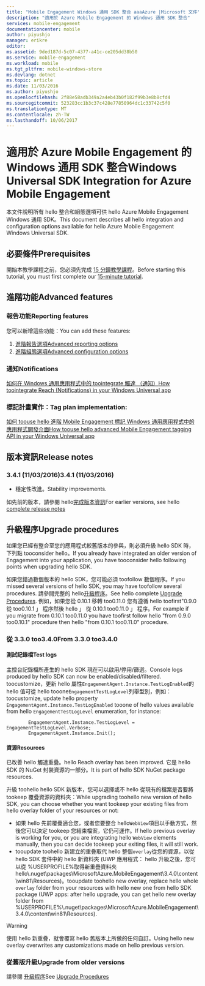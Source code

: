 ```yaml
---
title: "Mobile Engagement Windows 通用 SDK 整合 aaaAzure |Microsoft 文件"
description: "適用於 Azure Mobile Engagement 的 Windows 通用 SDK 整合"
services: mobile-engagement
documentationcenter: mobile
author: piyushjo
manager: erikre
editor: 
ms.assetid: 9ded187d-5c07-4377-a41c-ce205dd38b50
ms.service: mobile-engagement
ms.workload: mobile
ms.tgt_pltfrm: mobile-windows-store
ms.devlang: dotnet
ms.topic: article
ms.date: 11/03/2016
ms.author: piyushjo
ms.openlocfilehash: 2f88e58adb349a2a4eb43b0f182f99b3e8b8cfd4
ms.sourcegitcommit: 523283cc1b3c37c428e77850964dc1c33742c5f0
ms.translationtype: MT
ms.contentlocale: zh-TW
ms.lasthandoff: 10/06/2017
---
```

# <a name="windows-universal-sdk-integration-for-azure-mobile-engagement"></a><span data-ttu-id="0d8e8-103">適用於 Azure Mobile Engagement 的 Windows 通用 SDK 整合</span><span class="sxs-lookup"><span data-stu-id="0d8e8-103">Windows Universal SDK Integration for Azure Mobile Engagement</span></span>
<span data-ttu-id="0d8e8-104">本文件說明所有 hello 整合和組態選項可供 hello Azure Mobile Engagement Windows 通用 SDK。</span><span class="sxs-lookup"><span data-stu-id="0d8e8-104">This document describes all hello integration and configuration options available for hello Azure Mobile Engagement Windows Universal SDK.</span></span>

## <a name="prerequisites"></a><span data-ttu-id="0d8e8-105">必要條件</span><span class="sxs-lookup"><span data-stu-id="0d8e8-105">Prerequisites</span></span>
<span data-ttu-id="0d8e8-106">開始本教學課程之前，您必須先完成 [15 分鐘教學課程](mobile-engagement-windows-store-dotnet-get-started.md)。</span><span class="sxs-lookup"><span data-stu-id="0d8e8-106">Before starting this tutorial, you must first complete our [15-minute tutorial](mobile-engagement-windows-store-dotnet-get-started.md).</span></span>

## <a name="advanced-features"></a><span data-ttu-id="0d8e8-107">進階功能</span><span class="sxs-lookup"><span data-stu-id="0d8e8-107">Advanced features</span></span>
### <a name="reporting-features"></a><span data-ttu-id="0d8e8-108">報告功能</span><span class="sxs-lookup"><span data-stu-id="0d8e8-108">Reporting features</span></span>
<span data-ttu-id="0d8e8-109">您可以新增這些功能：</span><span class="sxs-lookup"><span data-stu-id="0d8e8-109">You can add these features:</span></span>

1. [<span data-ttu-id="0d8e8-110">進階報告選項</span><span class="sxs-lookup"><span data-stu-id="0d8e8-110">Advanced reporting options</span></span>](mobile-engagement-windows-store-advanced-reporting.md)
2. [<span data-ttu-id="0d8e8-111">進階組態選項</span><span class="sxs-lookup"><span data-stu-id="0d8e8-111">Advanced configuration options</span></span>](mobile-engagement-windows-store-advanced-configuration.md)

### <a name="notifications"></a><span data-ttu-id="0d8e8-112">通知</span><span class="sxs-lookup"><span data-stu-id="0d8e8-112">Notifications</span></span>
[<span data-ttu-id="0d8e8-113">如何在 Windows 通用應用程式中的 toointegrate 觸達 （通知）</span><span class="sxs-lookup"><span data-stu-id="0d8e8-113">How toointegrate Reach (Notifications) in your Windows Universal app</span></span>](mobile-engagement-windows-store-integrate-engagement-reach.md)

### <a name="tag-plan-implementation"></a><span data-ttu-id="0d8e8-114">標記計畫實作：</span><span class="sxs-lookup"><span data-stu-id="0d8e8-114">Tag plan implementation:</span></span>
[<span data-ttu-id="0d8e8-115">如何 toouse hello 進階 Mobile Engagement 標記 Windows 通用應用程式中的應用程式開發介面</span><span class="sxs-lookup"><span data-stu-id="0d8e8-115">How toouse hello advanced Mobile Engagement tagging API in your Windows Universal app</span></span>](mobile-engagement-windows-store-use-engagement-api.md)

## <a name="release-notes"></a><span data-ttu-id="0d8e8-116">版本資訊</span><span class="sxs-lookup"><span data-stu-id="0d8e8-116">Release notes</span></span>
### <a name="341-11032016"></a><span data-ttu-id="0d8e8-117">3.4.1 (11/03/2016)</span><span class="sxs-lookup"><span data-stu-id="0d8e8-117">3.4.1 (11/03/2016)</span></span>

* <span data-ttu-id="0d8e8-118">穩定性改進。</span><span class="sxs-lookup"><span data-stu-id="0d8e8-118">Stability improvements.</span></span>

<span data-ttu-id="0d8e8-119">如先前的版本，請參閱 hello[完成版本資訊](mobile-engagement-windows-store-release-notes.md)</span><span class="sxs-lookup"><span data-stu-id="0d8e8-119">For earlier versions, see hello [complete release notes](mobile-engagement-windows-store-release-notes.md)</span></span>

## <a name="upgrade-procedures"></a><span data-ttu-id="0d8e8-120">升級程序</span><span class="sxs-lookup"><span data-stu-id="0d8e8-120">Upgrade procedures</span></span>
<span data-ttu-id="0d8e8-121">如果您已經有整合至您的應用程式較舊版本的參與，則必須升級 hello SDK 時，下列點 tooconsider hello。</span><span class="sxs-lookup"><span data-stu-id="0d8e8-121">If you already have integrated an older version of Engagement into your application, you have tooconsider hello following points when upgrading hello SDK.</span></span>

<span data-ttu-id="0d8e8-122">如果您錯過數個版本的 hello SDK，您可能必須 toofollow 數個程序。</span><span class="sxs-lookup"><span data-stu-id="0d8e8-122">If you missed several versions of hello SDK, you may have toofollow several procedures.</span></span> <span data-ttu-id="0d8e8-123">請參閱完整的 hello[升級程序](mobile-engagement-windows-store-upgrade-procedure.md)。</span><span class="sxs-lookup"><span data-stu-id="0d8e8-123">See hello complete [Upgrade Procedures](mobile-engagement-windows-store-upgrade-procedure.md).</span></span> <span data-ttu-id="0d8e8-124">例如，如果您從 0.10.1 移轉 too0.11.0 您有遵循 hello toofirst"0.9.0 從 too0.10.1 」 程序然後 hello 」 從 0.10.1 too0.11.0 」 程序。</span><span class="sxs-lookup"><span data-stu-id="0d8e8-124">For example if you migrate from 0.10.1 too0.11.0 you have toofirst follow hello "from 0.9.0 too0.10.1" procedure then hello "from 0.10.1 too0.11.0" procedure.</span></span>

### <a name="from-330-too340"></a><span data-ttu-id="0d8e8-125">從 3.3.0 too3.4.0</span><span class="sxs-lookup"><span data-stu-id="0d8e8-125">From 3.3.0 too3.4.0</span></span>
#### <a name="test-logs"></a><span data-ttu-id="0d8e8-126">測試記錄檔</span><span class="sxs-lookup"><span data-stu-id="0d8e8-126">Test logs</span></span>
<span data-ttu-id="0d8e8-127">主控台記錄檔所產生的 hello SDK 現在可以啟用/停用/篩選。</span><span class="sxs-lookup"><span data-stu-id="0d8e8-127">Console logs produced by hello SDK can now be enabled/disabled/filtered.</span></span> <span data-ttu-id="0d8e8-128">toocustomize，更新 hello 屬性`EngagementAgent.Instance.TestLogEnabled`的 hello 值可從 hello tooone`EngagementTestLogLevel`列舉型別，例如：</span><span class="sxs-lookup"><span data-stu-id="0d8e8-128">toocustomize, update hello property `EngagementAgent.Instance.TestLogEnabled` tooone of hello values available from hello `EngagementTestLogLevel` enumeration, for instance:</span></span>

            EngagementAgent.Instance.TestLogLevel = EngagementTestLogLevel.Verbose;
            EngagementAgent.Instance.Init();

#### <a name="resources"></a><span data-ttu-id="0d8e8-129">資源</span><span class="sxs-lookup"><span data-stu-id="0d8e8-129">Resources</span></span>
<span data-ttu-id="0d8e8-130">已改善 hello 觸達重疊。</span><span class="sxs-lookup"><span data-stu-id="0d8e8-130">hello Reach overlay has been improved.</span></span> <span data-ttu-id="0d8e8-131">它是 hello SDK 的 NuGet 封裝資源的一部分。</span><span class="sxs-lookup"><span data-stu-id="0d8e8-131">It is part of hello SDK NuGet package resources.</span></span>

<span data-ttu-id="0d8e8-132">升級 toohello hello SDK 新版本，您可以選擇或不 hello 從現有的檔案是否要將 tookeep 覆疊資源的資料夾：</span><span class="sxs-lookup"><span data-stu-id="0d8e8-132">While upgrading toohello new version of hello SDK, you can choose whether you want tookeep your existing files from hello overlay folder of your resources or not:</span></span>

* <span data-ttu-id="0d8e8-133">如果 hello 先前覆疊適合您，或者您要整合 hello`WebView`項目以手動方式，然後您可以決定 tookeep 您結束檔案，它仍可運作。</span><span class="sxs-lookup"><span data-stu-id="0d8e8-133">If hello previous overlay is working for you, or you are integrating hello `WebView` elements manually, then you can decide tookeep your exiting files, it will still work.</span></span>
* <span data-ttu-id="0d8e8-134">tooupdate toohello 新建立的重疊取代 hello 整個`overlay`從您的資源，以從 hello SDK 套件中的 hello 新資料夾 (UWP 應用程式： hello 升級之後，您可以從 %USERPROFILE%取得新重疊資料夾 hello\\.nuget\packages\MicrosoftAzure.MobileEngagement\3.4.0\content\win81\Resources)。</span><span class="sxs-lookup"><span data-stu-id="0d8e8-134">tooupdate toohello new overlay, replace hello whole `overlay` folder from your resources with hello new one from hello SDK package (UWP apps: after hello upgrade, you can get hello new overlay folder from %USERPROFILE%\\.nuget\packages\MicrosoftAzure.MobileEngagement\3.4.0\content\win81\Resources).</span></span>

> [!WARNING]
> <span data-ttu-id="0d8e8-135">使用 hello 新重疊，就會覆寫 hello 舊版本上所做的任何自訂。</span><span class="sxs-lookup"><span data-stu-id="0d8e8-135">Using hello new overlay overwrites any customizations made on hello previous version.</span></span>
> 
> 

### <a name="upgrade-from-older-versions"></a><span data-ttu-id="0d8e8-136">從舊版升級</span><span class="sxs-lookup"><span data-stu-id="0d8e8-136">Upgrade from older versions</span></span>
<span data-ttu-id="0d8e8-137">請參閱 [升級程序](mobile-engagement-windows-store-upgrade-procedure.md)</span><span class="sxs-lookup"><span data-stu-id="0d8e8-137">See [Upgrade Procedures](mobile-engagement-windows-store-upgrade-procedure.md)</span></span>

